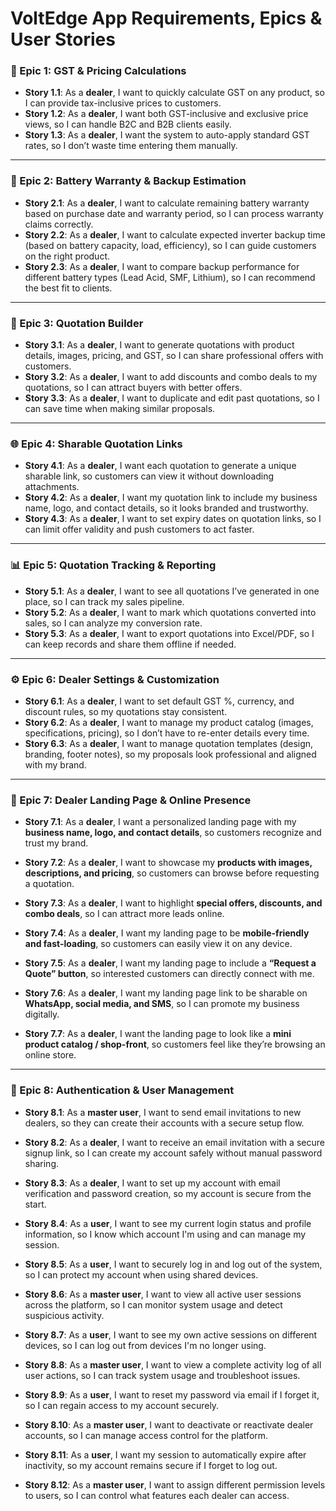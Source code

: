 # **VoltEdge** App Requirements, Epics & User Stories

### 🔢 Epic 1: GST & Pricing Calculations

- **Story 1.1**: As a **dealer**, I want to quickly calculate GST on any product, so I can provide tax-inclusive prices to customers.
- **Story 1.2**: As a **dealer**, I want both GST-inclusive and exclusive price views, so I can handle B2C and B2B clients easily.
- **Story 1.3**: As a **dealer**, I want the system to auto-apply standard GST rates, so I don’t waste time entering them manually.

---

### 🔋 Epic 2: Battery Warranty & Backup Estimation

- **Story 2.1**: As a **dealer**, I want to calculate remaining battery warranty based on purchase date and warranty period, so I can process warranty claims correctly.
- **Story 2.2**: As a **dealer**, I want to calculate expected inverter backup time (based on battery capacity, load, efficiency), so I can guide customers on the right product.
- **Story 2.3**: As a **dealer**, I want to compare backup performance for different battery types (Lead Acid, SMF, Lithium), so I can recommend the best fit to clients.

---

### 🧾 Epic 3: Quotation Builder

- **Story 3.1**: As a **dealer**, I want to generate quotations with product details, images, pricing, and GST, so I can share professional offers with customers.
- **Story 3.2**: As a **dealer**, I want to add discounts and combo deals to my quotations, so I can attract buyers with better offers.
- **Story 3.3**: As a **dealer**, I want to duplicate and edit past quotations, so I can save time when making similar proposals.

---

### 🌐 Epic 4: Sharable Quotation Links

- **Story 4.1**: As a **dealer**, I want each quotation to generate a unique sharable link, so customers can view it without downloading attachments.
- **Story 4.2**: As a **dealer**, I want my quotation link to include my business name, logo, and contact details, so it looks branded and trustworthy.
- **Story 4.3**: As a **dealer**, I want to set expiry dates on quotation links, so I can limit offer validity and push customers to act faster.

---

### 📊 Epic 5: Quotation Tracking & Reporting

- **Story 5.1**: As a **dealer**, I want to see all quotations I’ve generated in one place, so I can track my sales pipeline.
- **Story 5.2**: As a **dealer**, I want to mark which quotations converted into sales, so I can analyze my conversion rate.
- **Story 5.3**: As a **dealer**, I want to export quotations into Excel/PDF, so I can keep records and share them offline if needed.

---

### ⚙️ Epic 6: Dealer Settings & Customization

- **Story 6.1**: As a **dealer**, I want to set default GST %, currency, and discount rules, so my quotations stay consistent.
- **Story 6.2**: As a **dealer**, I want to manage my product catalog (images, specifications, pricing), so I don’t have to re-enter details every time.
- **Story 6.3**: As a **dealer**, I want to manage quotation templates (design, branding, footer notes), so my proposals look professional and aligned with my brand.

---

### 🎨 Epic 7: Dealer Landing Page & Online Presence

- **Story 7.1**: As a **dealer**, I want a personalized landing page with my **business name, logo, and contact details**, so customers recognize and trust my brand.

- **Story 7.2**: As a **dealer**, I want to showcase my **products with images, descriptions, and pricing**, so customers can browse before requesting a quotation.

- **Story 7.3**: As a **dealer**, I want to highlight **special offers, discounts, and combo deals**, so I can attract more leads online.

- **Story 7.4**: As a **dealer**, I want my landing page to be **mobile-friendly and fast-loading**, so customers can easily view it on any device.

- **Story 7.5**: As a **dealer**, I want my landing page to include a **“Request a Quote” button**, so interested customers can directly connect with me.

- **Story 7.6**: As a **dealer**, I want my landing page link to be sharable on **WhatsApp, social media, and SMS**, so I can promote my business digitally.

- **Story 7.7**: As a **dealer**, I want the landing page to look like a **mini product catalog / shop-front**, so customers feel like they’re browsing an online store.

---

### 🔐 Epic 8: Authentication & User Management

- **Story 8.1**: As a **master user**, I want to send email invitations to new dealers, so they can create their accounts with a secure setup flow.

- **Story 8.2**: As a **dealer**, I want to receive an email invitation with a secure signup link, so I can create my account safely without manual password sharing.

- **Story 8.3**: As a **dealer**, I want to set up my account with email verification and password creation, so my account is secure from the start.

- **Story 8.4**: As a **user**, I want to see my current login status and profile information, so I know which account I'm using and can manage my session.

- **Story 8.5**: As a **user**, I want to securely log in and log out of the system, so I can protect my account when using shared devices.

- **Story 8.6**: As a **master user**, I want to view all active user sessions across the platform, so I can monitor system usage and detect suspicious activity.

- **Story 8.7**: As a **user**, I want to see my own active sessions on different devices, so I can log out from devices I'm no longer using.

- **Story 8.8**: As a **master user**, I want to view a complete activity log of all user actions, so I can track system usage and troubleshoot issues.

- **Story 8.9**: As a **user**, I want to reset my password via email if I forget it, so I can regain access to my account securely.

- **Story 8.10**: As a **master user**, I want to deactivate or reactivate dealer accounts, so I can manage access control for the platform.

- **Story 8.11**: As a **user**, I want my session to automatically expire after inactivity, so my account remains secure if I forget to log out.

- **Story 8.12**: As a **master user**, I want to assign different permission levels to users, so I can control what features each dealer can access.
